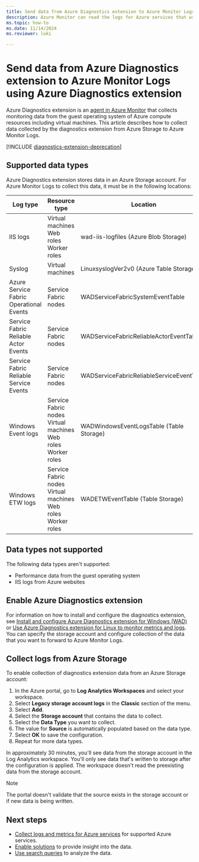 ```yaml
---
title: Send data from Azure Diagnostics extension to Azure Monitor Logs using Azure Diagnostics extension
description: Azure Monitor can read the logs for Azure services that write diagnostics to Azure Table Storage or IIS logs written to Azure Blob Storage.
ms.topic: how-to
ms.date: 11/14/2024
ms.reviewer: luki

---
```


# Send data from Azure Diagnostics extension to Azure Monitor Logs using Azure Diagnostics extension

Azure Diagnostics extension is an [agent in Azure Monitor](../agents/agents-overview.md) that collects monitoring data from the guest operating system of Azure compute resources including virtual machines. This article describes how to collect data collected by the diagnostics extension from Azure Storage to Azure Monitor Logs.

[!INCLUDE [diagnostics-extension-deprecation](includes/diagnostics-extension-deprecation.md)]

## Supported data types

Azure Diagnostics extension stores data in an Azure Storage account. For Azure Monitor Logs to collect this data, it must be in the following locations:

| Log type | Resource type | Location |
|----------|---------------|----------|
| IIS logs | Virtual machines<br>Web roles<br>Worker roles | wad-iis-logfiles (Azure Blob Storage) |
| Syslog | Virtual machines | LinuxsyslogVer2v0 (Azure Table Storage) |
| Azure Service Fabric Operational Events | Service Fabric nodes | WADServiceFabricSystemEventTable |
| Service Fabric Reliable Actor Events | Service Fabric nodes | WADServiceFabricReliableActorEventTable |
| Service Fabric Reliable Service Events | Service Fabric nodes | WADServiceFabricReliableServiceEventTable |
| Windows Event logs | Service Fabric nodes<br>Virtual machines<br>Web roles<br>Worker roles | WADWindowsEventLogsTable (Table Storage) |
| Windows ETW logs | Service Fabric nodes<br>Virtual machines<br>Web roles<br>Worker roles | WADETWEventTable (Table Storage) |

## Data types not supported

The following data types aren't supported:

* Performance data from the guest operating system
* IIS logs from Azure websites

## Enable Azure Diagnostics extension

For information on how to install and configure the diagnostics extension, see [Install and configure Azure Diagnostics extension for Windows (WAD)](../agents/diagnostics-extension-windows-install.md) or [Use Azure Diagnostics extension for Linux to monitor metrics and logs](/azure/virtual-machines/extensions/diagnostics-linux). You can specify the storage account and configure collection of the data that you want to forward to Azure Monitor Logs.

## Collect logs from Azure Storage

To enable collection of diagnostics extension data from an Azure Storage account:

1. In the Azure portal, go to **Log Analytics Workspaces** and select your workspace.
1. Select **Legacy storage account logs** in the **Classic** section of the menu.
1. Select **Add**.
1. Select the **Storage account** that contains the data to collect.
1. Select the **Data Type** you want to collect.
1. The value for **Source** is automatically populated based on the data type.
1. Select **OK** to save the configuration.
1. Repeat for more data types.

In approximately 30 minutes, you'll see data from the storage account in the Log Analytics workspace. You'll only see data that's written to storage after the configuration is applied. The workspace doesn't read the preexisting data from the storage account.

> [!NOTE]
> The portal doesn't validate that the source exists in the storage account or if new data is being written.

## Next steps

* [Collect logs and metrics for Azure services](../essentials/resource-logs.md#send-to-log-analytics-workspace) for supported Azure services.
* [Enable solutions](/previous-versions/azure/azure-monitor/insights/solutions) to provide insight into the data.
* [Use search queries](../logs/log-query-overview.md) to analyze the data.
